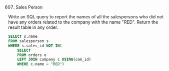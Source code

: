 607. Sales Person<br>

Write an SQL query to report the names of all the salespersons who did not have any orders related to the company with the name "RED".
Return the result table in any order.

```sql
SELECT s.name
FROM salesperson s
WHERE s.sales_id NOT IN(
    SELECT 
    FROM orders o
    LEFT JOIN company c USING(com_id)
    WHERE c.name = "RED")
```
